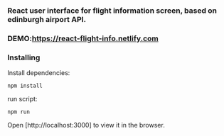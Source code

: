 

### React user interface for flight information screen, based on edinburgh airport API.
### DEMO:https://react-flight-info.netlify.com


### Installing

Install dependencies:

```
npm install

```


run script:

```
npm run

```


Open [http://localhost:3000] to view it in the browser.



